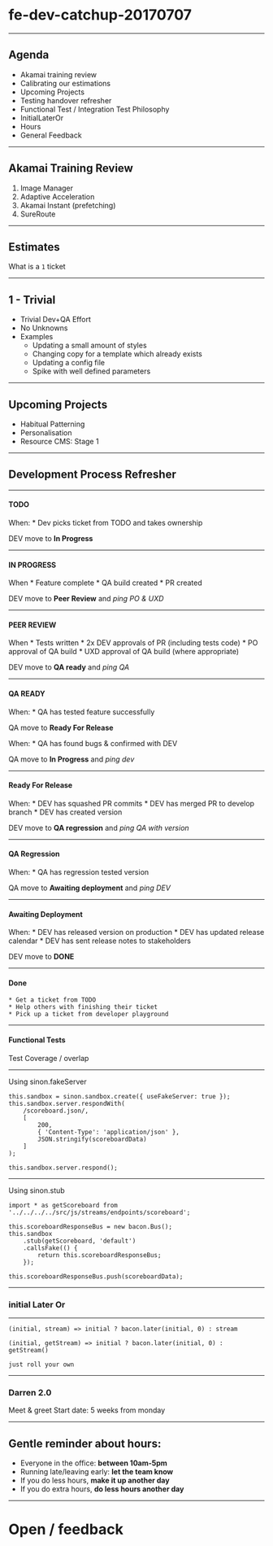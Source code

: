 # fe-dev-catchup-20170707

---

## Agenda

* Akamai training review
* Calibrating our estimations
* Upcoming Projects
* Testing handover refresher
* Functional Test / Integration Test Philosophy
* InitialLaterOr
* Hours
* General Feedback

---

## Akamai Training Review

1. Image Manager
2. Adaptive Acceleration
3. Akamai Instant (prefetching)
4. SureRoute

---

## Estimates

What is a `1` ticket

---

## 1 - Trivial
* Trivial Dev+QA Effort
* No Unknowns
* Examples
    * Updating a small amount of styles
    * Changing copy for a template which already exists
    * Updating a config file
    * Spike with well defined parameters

---

## Upcoming Projects

* Habitual Patterning
* Personalisation
* Resource CMS: Stage 1

---

## Development Process Refresher

---

#### TODO
When:
    * Dev picks ticket from TODO and takes ownership

DEV move to **In Progress**

---

#### IN PROGRESS
When
    * Feature complete
    * QA build created
    * PR created

DEV move to **Peer Review** and _ping PO & UXD_

---

#### PEER REVIEW
When
    * Tests written
    * 2x DEV approvals of PR (including tests code)
    * PO approval of QA build
    * UXD approval of QA build (where appropriate)

DEV move to **QA ready** and _ping QA_

---

#### QA READY
When:
    * QA has tested feature successfully

QA move to **Ready For Release**

When:
    * QA has found bugs & confirmed with DEV

QA move to **In Progress** and _ping dev_

---

#### Ready For Release
When:
    * DEV has squashed PR commits
    * DEV has merged PR to develop branch
    * DEV has created version

DEV move to **QA regression** and _ping QA with version_

---

#### QA Regression
When:
    * QA has regression tested version

QA move to **Awaiting deployment** and _ping DEV_

---

#### Awaiting Deployment
When:
    * DEV has released version on production
    * DEV has updated release calendar
    * DEV has sent release notes to stakeholders

DEV move to **DONE**

---

#### Done
    * Get a ticket from TODO
    * Help others with finishing their ticket
    * Pick up a ticket from developer playground

---

#### Functional Tests

Test Coverage / overlap

---

Using sinon.fakeServer

```
this.sandbox = sinon.sandbox.create({ useFakeServer: true });
this.sandbox.server.respondWith(
    /scoreboard.json/,
    [
        200,
        { 'Content-Type': 'application/json' },
        JSON.stringify(scoreboardData)
    ]
);

this.sandbox.server.respond();
```

---

Using sinon.stub

```
import * as getScoreboard from '../../../../src/js/streams/endpoints/scoreboard';

this.scoreboardResponseBus = new bacon.Bus();
this.sandbox
    .stub(getScoreboard, 'default')
    .callsFake(() {
        return this.scoreboardResponseBus;
    });

this.scoreboardResponseBus.push(scoreboardData);
```

---

### initial Later Or

---

    (initial, stream) => initial ? bacon.later(initial, 0) : stream

    (initial, getStream) => initial ? bacon.later(initial, 0) : getStream()

    just roll your own

---

### Darren 2.0
Meet & greet
Start date: 5 weeks from monday

---

## Gentle reminder about hours:
* Everyone in the office: **between 10am-5pm**
* Running late/leaving early: **let the team know**
* If you do less hours, **make it up another day**
* If you do extra hours, **do less hours another day**

---

# Open / feedback
